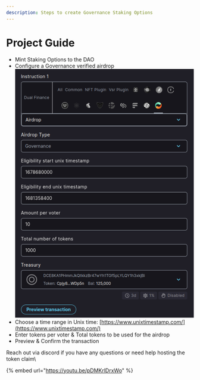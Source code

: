 ```yaml
---
description: Steps to create Governance Staking Options
---
```


# Project Guide

* Mint Staking Options to the DAO
* Configure a Governance verified airdrop\
  ![](<../../.gitbook/assets/Airdrop Realms.png>)
* Choose a time range in Unix time: [https://www.unixtimestamp.com/](https://www.unixtimestamp.com/)
* Enter tokens per voter & Total tokens to be used for the airdrop
* Preview & Confirm the transaction

Reach out via discord if you have any questions or need help hosting the token claim\\

{% embed url="https://youtu.be/pDMKrlDrxWo" %}
